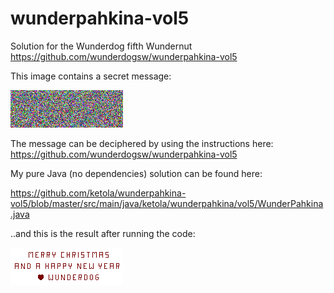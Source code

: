 # wunderpahkina-vol5
Solution for the Wunderdog fifth Wundernut https://github.com/wunderdogsw/wunderpahkina-vol5

This image contains a secret message:

![Alt](https://raw.githubusercontent.com/ketola/wunderpahkina-vol5/master/src/main/resources/kuva.png "the Nut" )

The message can be deciphered by using the instructions here: https://github.com/wunderdogsw/wunderpahkina-vol5


My pure Java (no dependencies) solution can be found here: 

https://github.com/ketola/wunderpahkina-vol5/blob/master/src/main/java/ketola/wunderpahkina/vol5/WunderPahkina.java

..and this is the result after running the code:

![Alt](https://raw.githubusercontent.com/ketola/wunderpahkina-vol5/master/src/main/resources/1482864663180.png "the Solution")

